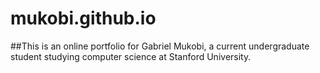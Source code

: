 # mukobi.github.io

##This is an online portfolio for Gabriel Mukobi, a current undergraduate student studying computer science at Stanford University.
